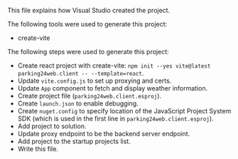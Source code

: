 This file explains how Visual Studio created the project.

The following tools were used to generate this project:
- create-vite

The following steps were used to generate this project:
- Create react project with create-vite: `npm init --yes vite@latest parking24web.client -- --template=react`.
- Update `vite.config.js` to set up proxying and certs.
- Update `App` component to fetch and display weather information.
- Create project file (`parking24web.client.esproj`).
- Create `launch.json` to enable debugging.
- Create `nuget.config` to specify location of the JavaScript Project System SDK (which is used in the first line in `parking24web.client.esproj`).
- Add project to solution.
- Update proxy endpoint to be the backend server endpoint.
- Add project to the startup projects list.
- Write this file.
